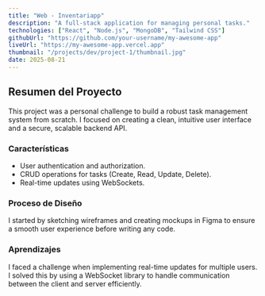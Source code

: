 ```yaml
---
title: "Web - Inventariapp"
description: "A full-stack application for managing personal tasks."
technologies: ["React", "Node.js", "MongoDB", "Tailwind CSS"]
githubUrl: "https://github.com/your-username/my-awesome-app"
liveUrl: "https://my-awesome-app.vercel.app"
thumbnail: "/projects/dev/project-1/thumbnail.jpg"
date: 2025-08-21
---
```


## Resumen del Proyecto

This project was a personal challenge to build a robust task management system from scratch. I focused on creating a clean, intuitive user interface and a secure, scalable backend API.

### Características

- User authentication and authorization.
- CRUD operations for tasks (Create, Read, Update, Delete).
- Real-time updates using WebSockets.

### Proceso de Diseño

I started by sketching wireframes and creating mockups in Figma to ensure a smooth user experience before writing any code.

### Aprendizajes

I faced a challenge when implementing real-time updates for multiple users. I solved this by using a WebSocket library to handle communication between the client and server efficiently.

